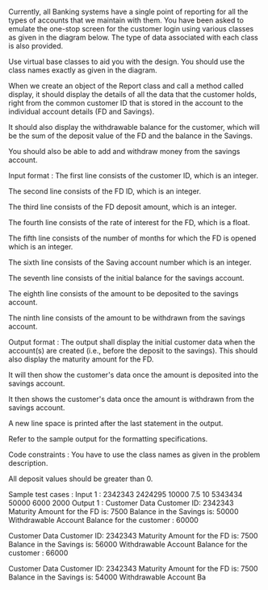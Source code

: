 Currently, all Banking systems have a single point of reporting for all the types of accounts that we maintain with them. You have been asked to emulate the one-stop screen for the customer login using various classes as given in the diagram below. The type of data associated with each class is also provided.



Use virtual base classes to aid you with the design. You should use the class names exactly as given in the diagram.







When we create an object of the Report class and call a method called display, it should display the details of all the data that the customer holds, right from the common customer ID that is stored in the account to the individual account details (FD and Savings).



It should also display the withdrawable balance for the customer, which will be the sum of the deposit value of the FD and the balance in the Savings.



You should also be able to add and withdraw money from the savings account.

Input format :
The first line consists of the customer ID, which is an integer.

The second line consists of the FD ID, which is an integer.

The third line consists of the FD deposit amount, which is an integer.

The fourth line consists of the rate of interest for the FD, which is a float.

The fifth line consists of the number of months for which the FD is opened which is an integer.

The sixth line consists of the Saving account number which is an integer.

The seventh line consists of the initial balance for the savings account.

The eighth line consists of the amount to be deposited to the savings account.

The ninth line consists of the amount to be withdrawn from the savings account.

Output format :
The output shall display the initial customer data when the account(s) are created (i.e., before the deposit to the savings). This should also display the maturity amount for the FD.

It will then show the customer's data once the amount is deposited into the savings account.

It then shows the customer's data once the amount is withdrawn from the savings account.



A new line space is printed after the last statement in the output.



Refer to the sample output for the formatting specifications.

Code constraints :
You have to use the class names as given in the problem description.

All deposit values should be greater than 0.

Sample test cases :
Input 1 :
2342343
2424295
10000
7.5
10
5343434
50000
6000
2000
Output 1 :
Customer Data
Customer ID: 2342343
Maturity Amount for the FD is: 7500
Balance in the Savings is: 50000
Withdrawable Account Balance for the customer : 60000

Customer Data
Customer ID: 2342343
Maturity Amount for the FD is: 7500
Balance in the Savings is: 56000
Withdrawable Account Balance for the customer : 66000

Customer Data
Customer ID: 2342343
Maturity Amount for the FD is: 7500
Balance in the Savings is: 54000
Withdrawable Account Ba
